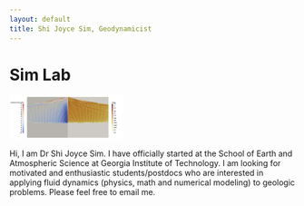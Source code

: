 ```yaml
---
layout: default
title: Shi Joyce Sim, Geodynamicist
---
```

# Sim Lab
[//]: # (你好， 我是沈詩！)

<img src="/image/U2K7.png " alt="Porosity waves from Sim et al 2020." title="Porosity waves from Sim et al 2020." width="200" />

Hi, I am Dr Shi Joyce Sim. I have officially started at the School of Earth and Atmospheric Science at Georgia Institute of Technology. I am looking for motivated and enthusiastic students/postdocs who are interested in applying fluid dynamics (physics, math and numerical modeling) to geologic problems. Please feel free to email me.
